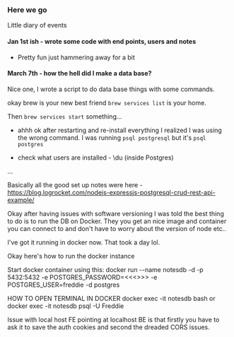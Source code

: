 ### Here we go

Little diary of events

#### Jan 1st ish - wrote some code with end points, users and notes

- Pretty fun just hammering away for a bit

#### March 7th - how the hell did I make a data base?

Nice one, I wrote a script to do data base things with some commands.

okay brew is your new best friend `brew services list` is your home.

Then `brew services start` something...

- ahhh ok after restarting and re-install everything I realized I was using the wrong command. I was running
  `psql postgresql` but it's `psql postgres`

- check what users are installed - \du (inside Postgres)

...

Basically all the good set up notes were here - https://blog.logrocket.com/nodejs-expressjs-postgresql-crud-rest-api-example/

Okay after having issues with software versioning I was told the best thing to do is to run the DB on Docker. They you get an nice image and container you can connect to and don't have to worry about the version of node etc..

I've got it running in docker now. That took a day lol.

Okay here's how to run the docker instance


Start docker container using this:
docker run --name notesdb -d -p 5432:5432 -e POSTGRES_PASSWORD=<<<>>> -e POSTGRES_USER=freddie -d postgres

HOW TO OPEN TERMINAL IN DOCKER
docker exec -it notesdb bash or
docker exec -it notesdb psql -U Freddie


Issue with local host FE pointing at localhost BE is that firstly you have to ask it to save the auth cookies and second the dreaded CORS issues. 

